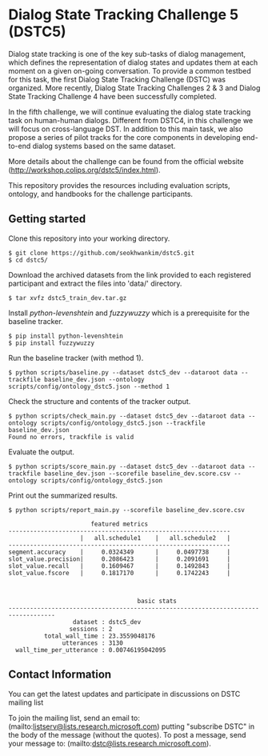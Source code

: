 # Dialog State Tracking Challenge 5 (DSTC5)

Dialog state tracking is one of the key sub-tasks of dialog management, which defines the representation of dialog states and updates them at each moment on a given on-going conversation. To provide a common testbed for this task, the first Dialog State Tracking Challenge (DSTC) was organized. More recently, Dialog State Tracking Challenges 2 & 3 and Dialog State Tracking Challenge 4 have been successfully completed.

In the fifth challenge, we will continue evaluating the dialog state tracking task on human-human dialogs. Different from DSTC4, in this challenge we will focus on cross-language DST. In addition to this main task, we also propose a series of pilot tracks for the core components in developing end-to-end dialog systems based on the same dataset.

More details about the challenge can be found from the official website (http://workshop.colips.org/dstc5/index.html).

This repository provides the resources including evaluation scripts, ontology, and handbooks for the challenge participants.

## Getting started

Clone this repository into your working directory.
``` shell
$ git clone https://github.com/seokhwankim/dstc5.git
$ cd dstc5/
```
Download the archived datasets from the link provided to each registered participant and extract the files into 'data/' directory.
``` shell
$ tar xvfz dstc5_train_dev.tar.gz
```
Install *python-levenshtein* and *fuzzywuzzy* which is a prerequisite for the baseline tracker.
``` shell
$ pip install python-levenshtein
$ pip install fuzzywuzzy
```
Run the baseline tracker (with method 1).
``` shell
$ python scripts/baseline.py --dataset dstc5_dev --dataroot data --trackfile baseline_dev.json --ontology scripts/config/ontology_dstc5.json --method 1
```
Check the structure and contents of the tracker output.
``` shell
$ python scripts/check_main.py --dataset dstc5_dev --dataroot data --ontology scripts/config/ontology_dstc5.json --trackfile baseline_dev.json
Found no errors, trackfile is valid
```
Evaluate the output.
``` shell
$ python scripts/score_main.py --dataset dstc5_dev --dataroot data --trackfile baseline_dev.json --scorefile baseline_dev.score.csv --ontology scripts/config/ontology_dstc5.json
```
Print out the summarized results.
``` shell
$ python scripts/report_main.py --scorefile baseline_dev.score.csv

                       featured metrics
--------------------------------------------------------------
                    |   all.schedule1    |   all.schedule2   |
--------------------------------------------------------------
segment.accuracy    |     0.0324349      |     0.0497738     |
slot_value.precision|     0.2086423      |     0.2091691     |
slot_value.recall   |     0.1609467      |     0.1492843     |
slot_value.fscore   |     0.1817170      |     0.1742243     |



                                    basic stats
-----------------------------------------------------------------------------------
                  dataset : dstc5_dev
                 sessions : 2
          total_wall_time : 23.3559048176
               utterances : 3130
  wall_time_per_utterance : 0.00746195042095
```

## Contact Information
You can get the latest updates and participate in discussions on DSTC mailing list

To join the mailing list, send an email to: (mailto:listserv@lists.research.microsoft.com)
putting "subscribe DSTC" in the body of the message (without the quotes).
To post a message, send your message to: (mailto:dstc@lists.research.microsoft.com).
